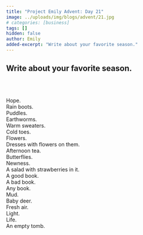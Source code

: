 ```yaml
---
title: "Project Emily Advent: Day 21"
image: ../uploads/img/blogs/advent/21.jpg
# categories: [business]
tags: []
hidden: false
author: Emily
added-excerpt: "Write about your favorite season."
---
```


<style> em {color: black;} p a {color: #f0506e;}</style>

## Write about your favorite season.

<br>
<br>

Hope.<br>
Rain boots.<br>
Puddles.<br>
Earthworms.<br>
Warm sweaters.<br>
Cold toes.<br>
Flowers.<br>
Dresses with flowers on them.<br>
Afternoon tea.<br>
Butterflies.<br>
Newness.<br>
A salad with strawberries in it.<br>
A good book.<br>
A bad book.<br>
Any book.<br>
Mud.<br>
Baby deer.<br>
Fresh air.<br>
Light.<br>
Life.<br>
An empty tomb.<br>
